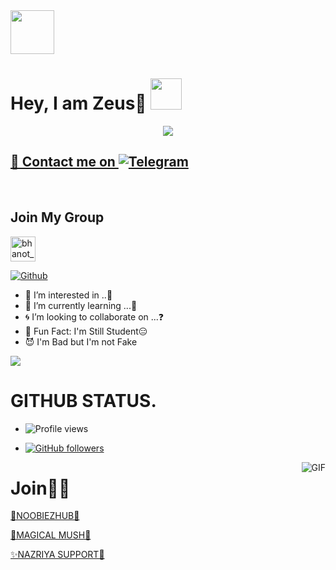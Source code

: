 <img src="https://c.tenor.com/lj4VOZeJTF0AAAAC/anime-boy-handsome.gif" width="70px">

# Hey, I am Zeus🧚  <img src="https://i.pinimg.com/originals/01/63/6c/01636c5434cd0462086620c60fdfec16.gif" width="50px">


<a href="https://t.me/zeus_of_tg">
<p align="center">
  <img src="https://telegra.ph/file/7fce649db677a3c7848b0.jpg">
</p>


## 🦄 Contact me on [![Telegram](https://img.shields.io/badge/telegram-1b77FF.svg?style=for-the-badge&logo=telegram)](https://t.me/zeus_of_tg) 
<br>
<!-- Your badges
You can use the website to generate badges: https://shields.io/
-->

## Join My Group
<a href="https://t.me/NoobiezHub" target="blank"><img align="center" src="https://upload-icon.s3.us-east-2.amazonaws.com/uploads/icons/png/1766858341556105723-512.png" alt="bhanot_kushal" height="40" width="40" /></a> &nbsp;&nbsp;
<!-- Your support, if you have it 
I created these images, feel free to use them.
-->

[![Github](https://img.shields.io/badge/-Github-000?style=flat&logo=Github&logoColor=white)](https://github.com/Im-zeus)


- 🥀 I’m interested in ..🍁
- 🦄 I’m currently learning ...🤔
- 🌀 I’m looking to collaborate on ...❓
- 👻 Fun Fact: I'm Still Student😑
- 😈 I'm Bad but I'm not Fake

[![](https://github.com/saadeghi/saadeghi/blob/master/dino.gif)](#)


# GITHUB STATUS.

- ![Profile views](https://gpvc.arturio.dev/Im-zeus)

- [![GitHub followers](https://img.shields.io/github/followers/Im-zeus.svg?style=social&label=Follow&maxAge=2592000)](https://github.com/Im-zeus?tab=followers)
<img align="right" alt="GIF" src="https://i.pinimg.com/originals/e4/26/70/e426702edf874b181aced1e2fa5c6cde.gif" />

<!---
Im-zeus/Im-zeus is a ✨ special ✨ repository because its `README.md` (this file) appears on your GitHub profile.
You can click the Preview link to take a look at your changes.
--->



 
# Join🦄🍁

[🍁NOOBIEZHUB💫](t.me/noobiezhub)

[🍂MAGICAL MUSH🦄](https://t.me/magiclmush)

[✨️NAZRIYA SUPPORT🎉](https://t.me/NAZRIYAOFFTOPIC)

